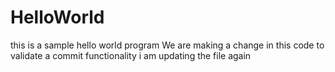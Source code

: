 # HelloWorld
this is a sample hello world program
We are making a change in this code to validate a commit functionality
i am updating the file again
